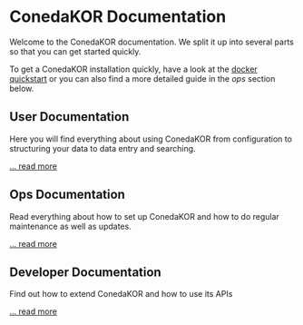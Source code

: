 # ConedaKOR Documentation

Welcome to the ConedaKOR documentation. We split it up into several parts so that you can get started quickly.

To get a ConedaKOR installation quickly, have a look at the [docker quickstart](docker.md) or you can also find a more detailed guide in the *ops* section below.


## User Documentation

Here you will find everything about using ConedaKOR from configuration to structuring your data to data entry and searching.

[… read more](user.md)


## Ops Documentation

Read everything about how to set up ConedaKOR and how to do regular maintenance as well as updates.

[… read more](ops.md)


## Developer Documentation

Find out how to extend ConedaKOR and how to use its APIs

[… read more](dev.md)
